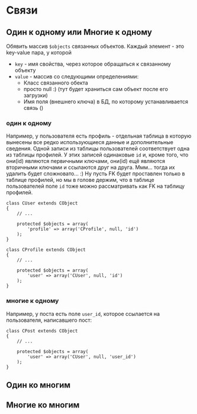 
Связи
=====



Один к одному или Многие к одному
---------------------------------

Обявить массив `$objects` связанных объектов.
Каждый элемент - это key-value пара, у которой
- `key` - имя свойства, через которое обращаться к связанному объекту
- `value` - массив со следующими определениями:
  - Класс связанного обекта
  - просто null :) (тут будет храниться сам объект после его загрузки)
  - Имя поля (внешнего ключа) в БД, по которому устанавливается связь ()

### один к одному

Например, у пользователя есть профиль - отдельная таблица в которую вынесены
все редко использующиеся данные и дополнительные сведения.
Одной записи из таблицы пользователей соответствует одна из таблицы профилей.
У этих записей одинаковые `id` и, кроме того, что они(id) являются первичными ключами,
они(id) ещё являются вторичными ключами и ссылаются друг на друга. Ммм... тогда их удалить
будет сложновато... :) Ну пусть FK будет проставлен только в таблице профилей,
но мы в голове держим, что в таблице пользователей поле `id` тоже можно рассматривать как
FK на таблицу профилей.


	class CUser extends CObject
	{
		// ...
		
		protected $objects = array(
			'profile' => array('CProfile', null, 'id')
		);
	}

	class CProfile extends CObject
	{
		// ...
		
		protected $objects = array(
			'user' => array('CUser', null, 'id')
		);
	}
	

### многие к одному

Например, у поста есть поле `user_id`, которое ссылается на пользователя,
написавшего пост:

	class CPost extends CObject
	{
		// ...
		
		protected $objects = array(
			'user' => array('CUser', null, 'user_id')
		);
	}




Один ко многим
--------------


Многие ко многим
----------------

